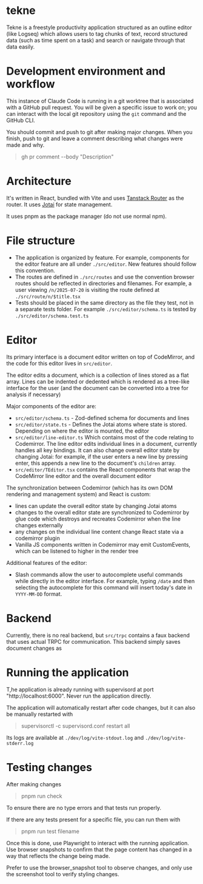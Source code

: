 # tekne

Tekne is a freestyle productivity application structured as an outline editor
(like Logseq) which allows users to tag chunks of text, record structured data
(such as time spent on a task) and search or navigate through that data easily.

# Development environment and workflow

This instance of Claude Code is running in a git worktree that is associated
with a GitHub pull request. You will be given a specific issue to work on; you
can interact with the local git repository using the `git` command and the
GitHub CLI.

You should commit and push to git after making major changes. When you finish,
push to git and leave a comment describing what changes were made and why.

> gh pr comment --body "Description"

# Architecture

It's written in React, bundled with Vite and uses [Tanstack
Router](https://tanstack.com/router/latest) as the router. It uses
[Jotai](https://jotai.org/docs) for state management.

It uses pnpm as the package manager (do not use normal npm).

# File structure

- The application is organized by feature. For example, components for the
  editor feature are all under `./src/editor`. New features should follow this
  convention.
- The routes are defined in `./src/routes` and use the convention browser routes
  should be reflected in directories and filenames. For example, a user viewing
  `/n/2025-07-20` is visiting the route defined at `./src/route/n/$title.tsx`
- Tests should be placed in the same directory as the file they test, not in a separate
  tests folder. For example `./src/editor/schema.ts` is tested by
  `./src/editor/schema.test.ts`

# Editor

Its primary interface is a document editor written on top of CodeMirror, and the
code for this editor lives in `src/editor`.

The editor edits a document, which
is a collection of lines stored as a flat array. Lines can be indented or
dedented which is rendered as a tree-like interface for the user (and the
document can be converted into a tree for analysis if necessary)

Major components of the editor are:

- `src/editor/schema.ts` - Zod-defined schema for documents and lines
- `src/editor/state.ts` - Defines the Jotai atoms where state is stored.
  Depending on where the editor is mounted, the editor
- `src/editor/line-editor.ts` Which contains most of the code relating to
  Codemirror. The line editor edits individual lines in a document, currently
  handles all key bindings. It can also change overall editor state by changing Jotai:
  for example, if the user enters a new line by pressing enter, this appends a new line
  to the document's `children` array.
- `src/editor/TEditor.tsx` contains the React components that wrap the
  CodeMirror line editor and the overall document editor

The synchronization between Codemirror (which has its own DOM rendering and
management system) and React is custom:

- lines can update the overall editor state by changing Jotai atoms
- changes to the overall editor state are synchronized to Codemirror by glue code which destroys and recreates Codemirror when the line changes externally
- any changes on the individual line content change React state via a codemirror plugin
- Vanilla JS components written in Codemirror may emit CustomEvents, which can be listened to higher in
  the render tree

Additional features of the editor:

- Slash commands allow the user to autocomplete useful commands while directly in the editor interface.
  For example, typing `/date` and then selecting the autocomplete for this command will insert today's date in
  `YYYY-MM-DD` format.

# Backend

Currently, there is no real backend, but `src/trpc` contains a faux backend that
uses actual TRPC for communication. This backend simply saves document changes as

# Running the application

T,he application is already running with supervisord at port
"http://localhost:6000". Never run the application directly.

The application will automatically restart after code changes, but it can also be manually restarted with

> supervisorctl -c supervisord.conf restart all

Its logs are available at `./dev/log/vite-stdout.log` and `./dev/log/vite-stderr.log`

# Testing changes

After making changes

> pnpm run check

To ensure there are no type errors and that tests run properly.

If there are any tests present for a specific file, you can run them with

> pnpm run test filename

Once this is done, use Playwright to interact with the running application. Use
browser snapshots to confirm that the page content has changed in a way that
reflects the change being made.

Prefer to use the browser_snapshot tool to observe changes, and only use the
screenshot tool to verify styling changes.
